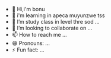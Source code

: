 - 👋 Hi,i'm bonu
- 👀 i'm learning in apeca muyunzwe tss 
- 🌱 I’m study class in level thre sod ...
- 💞️ I’m looking to collaborate on ...
- 📫 How to reach me ...
- 😄 Pronouns: ...
- ⚡ Fun fact: ...

<!---
Bonu257/Bonu257 is a ✨ special ✨ repository because its `README.md` (this file) appears on your GitHub profile.
You can click the Preview link to take a look at your changes.
--->
